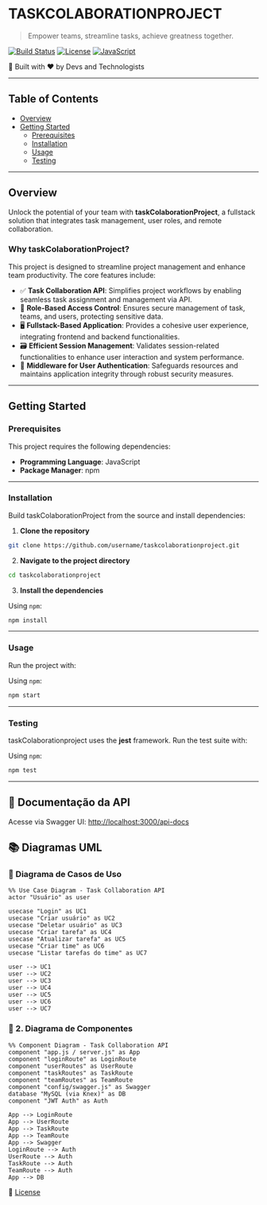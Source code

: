 # TASKCOLABORATIONPROJECT

> Empower teams, streamline tasks, achieve greatness together.

[![Build Status](https://img.shields.io/badge/build-passing-brightgreen)](https://example.com)
[![License](https://img.shields.io/badge/license-MIT-blue)](LICENSE)
[![JavaScript](https://img.shields.io/badge/language-JavaScript-yellow)](https://developer.mozilla.org/en-US/docs/Web/JavaScript)

🚀 Built with ❤️ by Devs and Technologists

---

## Table of Contents

- [Overview](#overview)
- [Getting Started](#getting-started)
  - [Prerequisites](#prerequisites)
  - [Installation](#installation)
  - [Usage](#usage)
  - [Testing](#testing)

---

## Overview

Unlock the potential of your team with **taskColaborationProject**, a fullstack solution that integrates task management, user roles, and remote collaboration.

### Why taskColaborationProject?

This project is designed to streamline project management and enhance team productivity. The core features include:

- ✅ **Task Collaboration API**: Simplifies project workflows by enabling seamless task assignment and management via API.
- 🔐 **Role-Based Access Control**: Ensures secure management of task, teams, and users, protecting sensitive data.
- 🖥️ **Fullstack-Based Application**: Provides a cohesive user experience, integrating frontend and backend functionalities.
- 🗃️ **Efficient Session Management**: Validates session-related functionalities to enhance user interaction and system performance.
- 🧠 **Middleware for User Authentication**: Safeguards resources and maintains application integrity through robust security measures.

---

## Getting Started

### Prerequisites

This project requires the following dependencies:

- **Programming Language**: JavaScript
- **Package Manager**: npm

---

### Installation

Build taskColaborationProject from the source and install dependencies:

1. **Clone the repository**

```bash
git clone https://github.com/username/taskcolaborationproject.git
```

2. **Navigate to the project directory**

```bash
cd taskcolaborationproject
```

3. **Install the dependencies**

Using `npm`:

```bash
npm install
```

---

### Usage

Run the project with:

Using `npm`:

```bash
npm start
```

---

### Testing

taskColaborationproject uses the **jest** framework. Run the test suite with:

Using `npm`:

```bash
npm test
```

---

## 📄 Documentação da API
Acesse via Swagger UI: [http://localhost:3000/api-docs](http://localhost:3000/api-docs)

## 📚 Diagramas UML

### 📌 Diagrama de Casos de Uso

```mermaid
%% Use Case Diagram - Task Collaboration API
actor "Usuário" as user

usecase "Login" as UC1
usecase "Criar usuário" as UC2
usecase "Deletar usuário" as UC3
usecase "Criar tarefa" as UC4
usecase "Atualizar tarefa" as UC5
usecase "Criar time" as UC6
usecase "Listar tarefas do time" as UC7

user --> UC1
user --> UC2
user --> UC3
user --> UC4
user --> UC5
user --> UC6
user --> UC7
```
### 🎯 2. Diagrama de Componentes

```mermaid
%% Component Diagram - Task Collaboration API
component "app.js / server.js" as App
component "loginRoute" as LoginRoute
component "userRoutes" as UserRoute
component "taskRoutes" as TaskRoute
component "teamRoutes" as TeamRoute
component "config/swagger.js" as Swagger
database "MySQL (via Knex)" as DB
component "JWT Auth" as Auth

App --> LoginRoute
App --> UserRoute
App --> TaskRoute
App --> TeamRoute
App --> Swagger
LoginRoute --> Auth
UserRoute --> Auth
TaskRoute --> Auth
TeamRoute --> Auth
App --> DB
```



📄 [License](LICENSE)
